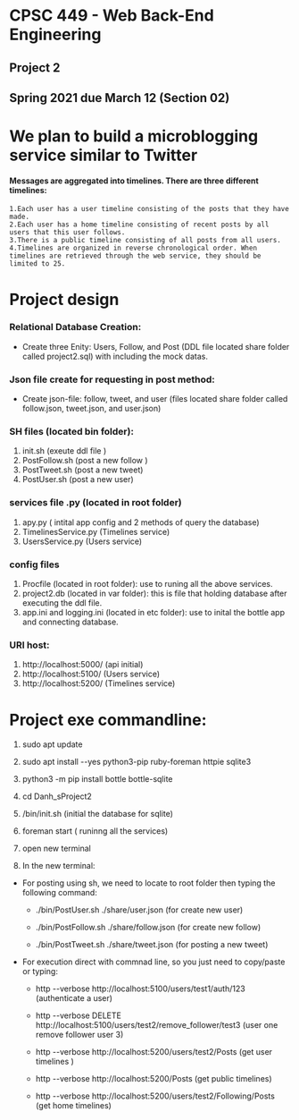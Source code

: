 # CPSC 449 - Web Back-End Engineering 
## Project 2 
## Spring 2021 due March 12 (Section 02)


# We plan to build a microblogging service similar to Twitter
#### Messages are aggregated into timelines. There are three different timelines:
    1.Each user has a user timeline consisting of the posts that they have made.
    2.Each user has a home timeline consisting of recent posts by all users that this user follows.
    3.There is a public timeline consisting of all posts from all users.
    4.Timelines are organized in reverse chronological order. When timelines are retrieved through the web service, they should be limited to 25.

# Project design 

### Relational Database Creation:

* Create three Enity: Users, Follow, and Post (DDL file located share folder called project2.sql) with including the mock datas. 

### Json file create for requesting in post method: 

* Create json-file: follow, tweet, and user (files located share folder called follow.json, tweet.json, and user.json)

### SH files (located bin folder): 

1. init.sh (exeute ddl file )
2. PostFollow.sh (post a new follow )
3. PostTweet.sh (post a new tweet)
4. PostUser.sh (post a new user) 


### services file .py (located in root folder)

1. apy.py ( intital app config and 2 methods of query the database)
2. TimelinesService.py (Timelines service) 
3. UsersService.py (Users service)

### config files
1. Procfile (located in root folder): use to runing all the above services.
2. project2.db (located in var folder): this is file that holding database after executing the ddl file. 
3. app.ini and logging.ini (located in etc folder): use to inital the bottle app and connecting database. 
### URI host:
1.  http://localhost:5000/ (api initial)
2.  http://localhost:5100/ (Users service)
3.  http://localhost:5200/ (Timelines service)
# Project exe commandline:

1. sudo apt update

2. sudo apt install --yes python3-pip ruby-foreman httpie sqlite3

3. python3 -m pip install bottle bottle-sqlite

4. cd Danh_sProject2

5. /bin/init.sh (initial the database for sqlite)

6. foreman start ( runinng all the services)

7. open new terminal

8. In the new terminal: 
  * For posting using sh, we need to locate to root folder then typing the following command: 
      -  ./bin/PostUser.sh ./share/user.json  (for create new user)

      -  ./bin/PostFollow.sh   ./share/follow.json (for create new follow)
      -  ./bin/PostTweet.sh ./share/tweet.json (for posting a new tweet) 

  * For execution direct with commnad line, so you just need to copy/paste or typing:
    -   http --verbose http://localhost:5100/users/test1/auth/123 (authenticate a user)

    -   http --verbose DELETE http://localhost:5100/users/test2/remove_follower/test3
 (user one remove follower user 3)
 
    -   http --verbose http://localhost:5200/users/test2/Posts (get user timelines )
    -   http --verbose http://localhost:5200/Posts (get public timelines)
    -   http --verbose http://localhost:5200/users/test2/Following/Posts (get home timelines)
 
 

